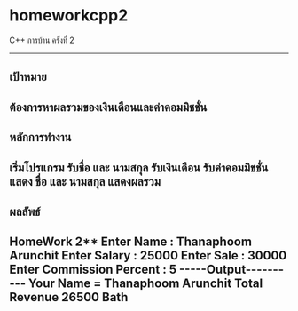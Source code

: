 # homeworkcpp2
C++ การบ้าน ครั้งที่ 2

--------------------
เป้าหมาย
--------------------
ต้องการหาผลรวมของเงินเดือนและค่าคอมมิชชั่น
--------------------
หลักการทำงาน
--------------------
เริ่มโปรแกรม
รับชื่อ และ นามสกุล
รับเงินเดือน
รับค่าคอมมิชชั่น
แสดง ชื่อ และ นามสกุล
แสดงผลรวม
--------------------
ผลลัพธ์
--------------------
****HomeWork 2******
Enter Name                 : Thanaphoom Arunchit
Enter Salary               : 25000
Enter Sale                 : 30000
Enter Commission Percent   : 5
-----Output----------
Your Name = Thanaphoom Arunchit
Total Revenue  26500 Bath
--------------------
